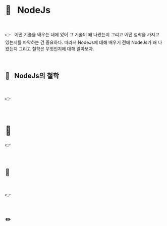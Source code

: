 <br>

# 📌 &nbsp; NodeJs

<br>

👉 &nbsp; 어떤 기술을 배우는 데에 있어 그 기술이 왜 나왔는지 그리고 어떤 철학을 가지고 있는지를 파악하는 건 중요하다.
따라서 NodeJs에 대해 배우기 전에 NodeJs가 왜 나왔는지 그리고 철학은 무엇인지에 대해 알아보자.

<br>

## 📌 &nbsp; NodeJs의 철학

<br>

👉 &nbsp;

<br>

# 📌 &nbsp;

👉 &nbsp;

<br>

## 🔎 &nbsp;

<br>

👉 &nbsp;

<br>

### ✏️ &nbsp;

<br>
